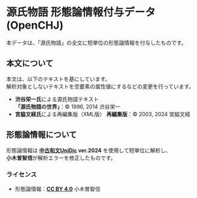 # 源氏物語 形態論情報付与データ (OpenCHJ)

本データは、「源氏物語」の全文に短単位の形態論情報を付与したものです。

## 本文について
本文は、以下のテキストを基にしています。  
解析対象としないテキストを空要素の属性値にするなどの変更を行っています。

- **渋谷栄一氏**による源氏物語テキスト  
  **「源氏物語の世界」**：© 1996, 2014 渋谷栄一  
- **宮脇文経氏**による再編集版（XML版）
  **再編集版**：© 2003, 2024 宮脇文経  

## 形態論情報について
形態論情報は **[中古和文UniDic](https://clrd.ninjal.ac.jp/unidic/download_all.html#unidic_wabun) ver.2024** を使用して短単位に解析し、  
**小木曽智信**が解析エラーを修正したものです。

### ライセンス
- 形態論情報：**[CC BY 4.0](https://creativecommons.org/licenses/by/4.0/)** 小木曽智信
